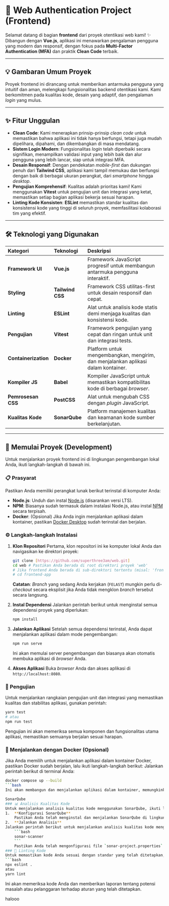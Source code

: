# 🚀 Web Authentication Project (Frontend)

Selamat datang di bagian **frontend** dari proyek otentikasi web kami! ✨ Dibangun dengan **Vue.js**, aplikasi ini menawarkan pengalaman pengguna yang modern dan responsif, dengan fokus pada **Multi-Factor Authentication (MFA)** dan praktik **Clean Code** terbaik.

---

## 💡 Gambaran Umum Proyek

Proyek frontend ini dirancang untuk memberikan antarmuka pengguna yang intuitif dan aman, melengkapi fungsionalitas backend otentikasi kami. Kami berkomitmen pada kualitas kode, desain yang adaptif, dan pengalaman *login* yang mulus.

---

## ✨ Fitur Unggulan

* **Clean Code**: Kami menerapkan prinsip-prinsip *clean code* untuk memastikan bahwa aplikasi ini tidak hanya berfungsi, tetapi juga mudah dipelihara, dipahami, dan dikembangkan di masa mendatang.
* **Sistem Login Modern**: Fungsionalitas *login* telah diperbaiki secara signifikan, menampilkan validasi input yang lebih baik dan alur pengguna yang lebih lancar, siap untuk integrasi MFA.
* **Desain Responsif**: Dengan pendekatan *mobile-first* dan dukungan penuh dari **Tailwind CSS**, aplikasi kami tampil memukau dan berfungsi dengan baik di berbagai ukuran perangkat, dari *smartphone* hingga *desktop*.
* **Pengujian Komprehensif**: Kualitas adalah prioritas kami! Kami menggunakan **Vitest** untuk pengujian unit dan integrasi yang ketat, memastikan setiap bagian aplikasi bekerja sesuai harapan.
* **Linting Kode Konsisten**: **ESLint** memastikan standar kualitas dan konsistensi kode yang tinggi di seluruh proyek, memfasilitasi kolaborasi tim yang efektif.

---

## 🛠️ Teknologi yang Digunakan

| Kategori            | Teknologi       | Deskripsi                                                                         |
| :------------------ | :---------------| :-------------------------------------------------------------------------------  |
| **Framework UI**    | **Vue.js**      | Framework JavaScript progresif untuk membangun antarmuka pengguna interaktif.     |
| **Styling**         | **Tailwind CSS**| Framework CSS utilitas-first untuk desain responsif dan cepat.                    |
| **Linting**         | **ESLint**      | Alat untuk analisis kode statis demi menjaga kualitas dan konsistensi kode.       |
| **Pengujian**       | **Vitest**      | Framework pengujian yang cepat dan ringan untuk unit dan integrasi tests.         |
| **Containerization**| **Docker**      | Platform untuk mengembangkan, mengirim, dan menjalankan aplikasi dalam kontainer. |
| **Kompiler JS**     | **Babel**       | Kompiler JavaScript untuk memastikan kompatibilitas kode di berbagai *browser*.   |
| **Pemrosesan CSS**  | **PostCSS**     | Alat untuk mengubah CSS dengan *plugin* JavaScript.                               |
| **Kualitas Kode**   | **SonarQube**   | Platform manajemen kualitas dan keamanan kode sumber berkelanjutan.               |

---

## 🚀 Memulai Proyek (Development)

Untuk menjalankan proyek frontend ini di lingkungan pengembangan lokal Anda, ikuti langkah-langkah di bawah ini.

### 📋 Prasyarat

Pastikan Anda memiliki perangkat lunak berikut terinstal di komputer Anda:

* **Node.js**: Unduh dan instal [Node.js](https://nodejs.org/) (disarankan versi LTS).
* **NPM**: Biasanya sudah termasuk dalam instalasi Node.js, atau instal [NPM](https://www.npmjs.com/) secara terpisah.
* **Docker**: (Opsional) Jika Anda ingin menjalankan aplikasi dalam kontainer, pastikan [Docker Desktop](https://www.docker.com/products/docker-desktop/) sudah terinstal dan berjalan.

### ⚙️ Langkah-langkah Instalasi

1.  **Klon Repositori**
    Pertama, klon repositori ini ke komputer lokal Anda dan navigasikan ke direktori proyek:
    ```bash
    git clone [https://github.com/superthree3am/web.git]
    cd web # Pastikan Anda berada di root direktori proyek 'web'
    # Jika frontend Anda berada di sub-direktori tertentu (misal: 'frontend-app'), masuklah ke dalamnya:
    # cd frontend-app
    ```
    **Catatan**: *Branch* yang sedang Anda kerjakan (`FELAST`) mungkin perlu di-*checkout* secara eksplisit jika Anda tidak mengklon *branch* tersebut secara langsung.

2.  **Instal Dependensi**
    Jalankan perintah berikut untuk menginstal semua dependensi proyek yang diperlukan:
    ```bash
    npm install
    ```

3.  **Jalankan Aplikasi**
    Setelah semua dependensi terinstal, Anda dapat menjalankan aplikasi dalam mode pengembangan:
    ```bash
    npm run serve
    ```
    Ini akan memulai server pengembangan dan biasanya akan otomatis membuka aplikasi di *browser* Anda.

4.  **Akses Aplikasi**
    Buka *browser* Anda dan akses aplikasi di `http://localhost:8080`.

### 🧪 Pengujian
Untuk menjalankan rangkaian pengujian unit dan integrasi yang memastikan kualitas dan stabilitas aplikasi, gunakan perintah:
```bash
yarn test
# atau
npm run test
```
Pengujian ini akan memeriksa semua komponen dan fungsionalitas utama aplikasi, memastikan semuanya berjalan sesuai harapan.

### 🐳 Menjalankan dengan Docker (Opsional)
Jika Anda memilih untuk menjalankan aplikasi dalam kontainer Docker, pastikan Docker sudah berjalan, lalu ikuti langkah-langkah berikut:
Jalankan perintah berikut di terminal Anda:
```bash
docker compose up --build
```bash
Ini akan membangun dan menjalankan aplikasi dalam kontainer, memungkinkan Anda untuk mengaksesnya di `http://localhost:8080`.

SonarQube
### 📊 Analisis Kualitas Kode
Untuk menjalankan analisis kualitas kode menggunakan SonarQube, ikuti langkah-langkah berikut:
1.  **Konfigurasi SonarQube**
    Pastikan Anda telah menginstal dan menjalankan SonarQube di lingkungan lokal atau server Anda. Anda dapat mengunduhnya dari [situs resmi SonarQube](https://www.sonarqube.org/downloads/).
2.  **Jalankan Analisis**
Jalankan perintah berikut untuk menjalankan analisis kualitas kode menggunakan SonarQube:
    ```bash
    sonar-scanner
    ```
    Pastikan Anda telah mengonfigurasi file `sonar-project.properties` di direktori proyek Anda dengan pengaturan yang sesuai untuk SonarQube.
### 📜 Linting Kode
Untuk memastikan kode Anda sesuai dengan standar yang telah ditetapkan, jalankan linting menggunakan ESLint:
```bash
npx eslint .
atau
yarn lint
``` 
Ini akan memeriksa kode Anda dan memberikan laporan tentang potensi masalah atau pelanggaran terhadap aturan yang telah ditetapkan.

halooo
